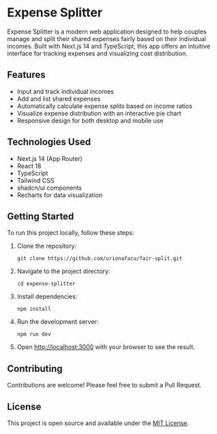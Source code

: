 # Expense Splitter

Expense Splitter is a modern web application designed to help couples manage and split their shared expenses fairly based on their individual incomes. Built with Next.js 14 and TypeScript, this app offers an intuitive interface for tracking expenses and visualizing cost distribution.

## Features

- Input and track individual incomes
- Add and list shared expenses
- Automatically calculate expense splits based on income ratios
- Visualize expense distribution with an interactive pie chart
- Responsive design for both desktop and mobile use

## Technologies Used

- Next.js 14 (App Router)
- React 18
- TypeScript
- Tailwind CSS
- shadcn/ui components
- Recharts for data visualization

## Getting Started

To run this project locally, follow these steps:

1. Clone the repository:
   ```
   git clone https://github.com/urionafacu/fair-split.git
   ```

2. Navigate to the project directory:
   ```
   cd expense-splitter
   ```

3. Install dependencies:
   ```
   npm install
   ```

4. Run the development server:
   ```
   npm run dev
   ```

5. Open [http://localhost:3000](http://localhost:3000) with your browser to see the result.

## Contributing

Contributions are welcome! Please feel free to submit a Pull Request.

## License

This project is open source and available under the [MIT License](LICENSE).